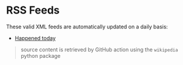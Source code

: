# RSS Feeds
These valid XML feeds are automatically updated on a daily basis:

- [Happened today](https://github.com/fabriziosalmi/uglyfeed-cdn/blob/main/happened-today/README.md)

> source content is retrieved by GitHub action using the `wikipedia` python package
